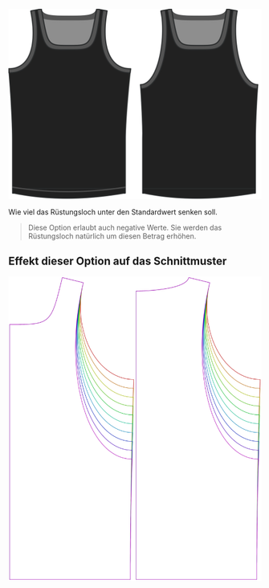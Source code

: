 ![Die Armloch-Drop-Option auf Aaron](./armholedrop.svg)

Wie viel das Rüstungsloch unter den Standardwert senken soll.

> Diese Option erlaubt auch negative Werte. Sie werden das Rüstungsloch natürlich um diesen Betrag erhöhen.

## Effekt dieser Option auf das Schnittmuster

![Dieses Bild zeigt den Effekt dieser Option, indem es mehrere Varianten überlagert, die einen anderen Wert für diese Option haben](aaron_armholedrop_sample.svg "Effekt dieser Option auf das Schnittmuster")
